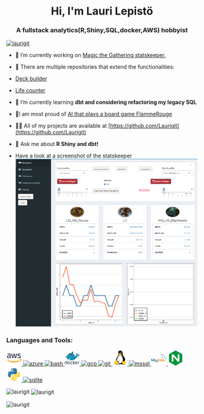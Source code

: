 
<h1 align="center">Hi, I'm Lauri Lepistö</h1>
<h3 align="center">A fullstack analytics(R,Shiny,SQL,docker,AWS) hobbyist</h3>

<p align="left"> <a href="https://github.com/ryo-ma/github-profile-trophy"><img src="https://github-profile-trophy.vercel.app/?username=laurigit" alt="laurigit" /></a> </p>

- 🔭 I’m currently working on [Magic the Gathering statskeeper.](https://github.com/Laurigit/mstat)

- 👯 There are multiple repositories that extend the functionalities:
- [Deck builder](https://github.com/Laurigit/draft)
- [Life counter](https://github.com/Laurigit/client)

- 🌱 I’m currently learning **dbt and considering refactoring my legacy SQL**

- 🤝I am most proud of [AI that plays a board game FlammeRouge](https://github.com/Laurigit/flAImme)

- 👨‍💻 All of my projects are available at [https://github.com/Laurigit](https://github.com/Laurigit)

- 💬 Ask me about **R Shiny and dbt!**
- Have a look at a screenshot of the statskeeper
![](app_main.PNG)

</p>

<h3 align="left">Languages and Tools:</h3>
<p align="left"> <a href="https://aws.amazon.com" target="_blank" rel="noreferrer"> <img src="https://raw.githubusercontent.com/devicons/devicon/master/icons/amazonwebservices/amazonwebservices-original-wordmark.svg" alt="aws" width="40" height="40"/> </a> <a href="https://azure.microsoft.com/en-in/" target="_blank" rel="noreferrer"> <img src="https://www.vectorlogo.zone/logos/microsoft_azure/microsoft_azure-icon.svg" alt="azure" width="40" height="40"/> </a> <a href="https://www.gnu.org/software/bash/" target="_blank" rel="noreferrer"> <img src="https://www.vectorlogo.zone/logos/gnu_bash/gnu_bash-icon.svg" alt="bash" width="40" height="40"/> </a> <a href="https://www.docker.com/" target="_blank" rel="noreferrer"> <img src="https://raw.githubusercontent.com/devicons/devicon/master/icons/docker/docker-original-wordmark.svg" alt="docker" width="40" height="40"/> </a> <a href="https://cloud.google.com" target="_blank" rel="noreferrer"> <img src="https://www.vectorlogo.zone/logos/google_cloud/google_cloud-icon.svg" alt="gcp" width="40" height="40"/> </a> <a href="https://git-scm.com/" target="_blank" rel="noreferrer"> <img src="https://www.vectorlogo.zone/logos/git-scm/git-scm-icon.svg" alt="git" width="40" height="40"/> </a> <a href="https://www.linux.org/" target="_blank" rel="noreferrer"> <img src="https://raw.githubusercontent.com/devicons/devicon/master/icons/linux/linux-original.svg" alt="linux" width="40" height="40"/> </a> <a href="https://www.microsoft.com/en-us/sql-server" target="_blank" rel="noreferrer"> <img src="https://www.svgrepo.com/show/303229/microsoft-sql-server-logo.svg" alt="mssql" width="40" height="40"/> </a> <a href="https://www.mysql.com/" target="_blank" rel="noreferrer"> <img src="https://raw.githubusercontent.com/devicons/devicon/master/icons/mysql/mysql-original-wordmark.svg" alt="mysql" width="40" height="40"/> </a> <a href="https://www.nginx.com" target="_blank" rel="noreferrer"> <img src="https://raw.githubusercontent.com/devicons/devicon/master/icons/nginx/nginx-original.svg" alt="nginx" width="40" height="40"/> </a> <a href="https://www.python.org" target="_blank" rel="noreferrer"> <img src="https://raw.githubusercontent.com/devicons/devicon/master/icons/python/python-original.svg" alt="python" width="40" height="40"/> </a> <a href="https://www.sqlite.org/" target="_blank" rel="noreferrer"> <img src="https://www.vectorlogo.zone/logos/sqlite/sqlite-icon.svg" alt="sqlite" width="40" height="40"/> </a> </p>

<p><img align="left" src="https://github-readme-stats.vercel.app/api/top-langs?username=laurigit&show_icons=true&locale=en&layout=compact" alt="laurigit" /></p>

<p>&nbsp;<img align="center" src="https://github-readme-stats.vercel.app/api?username=laurigit&show_icons=true&locale=en" alt="laurigit" /></p>

<p><img align="center" src="https://github-readme-streak-stats.herokuapp.com/?user=laurigit&" alt="laurigit" /></p>
